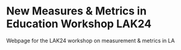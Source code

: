 # New Measures & Metrics in Education Workshop LAK24
Webpage for the LAK24 workshop on measurement &amp; metrics in LA
